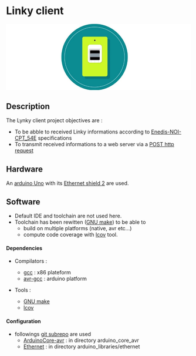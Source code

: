 # Linky client

![Linky client logo](resources/enedis-linky-erdf.jpg)

## Description
The Lynky client project objectives are :
 * To be abble to received Linky informations according to [Enedis-NOI-CPT_54E](resources/Enedis-Linky-NOI-CPT_54E.pdf) specifications
 * To transmit received informations to a web server via a [POST http request](https://en.wikipedia.org/wiki/POST_(HTTP))
 
## Hardware
An [arduino Uno](https://www.arduino.cc/en/Guide/ArduinoUno) with its [Ethernet shield 2](https://www.arduino.cc/en/Guide/ArduinoEthernetShield) are used.

## Software
 * Default IDE and toolchain are not used here.
 * Toolchain has been rewitten ([GNU make](https://www.gnu.org/software/make/manual/make.html)) to be able to 
    * build on multiple platforms (native, avr etc...)
    * compute code coverage with [lcov](https://wiki.documentfoundation.org/Development/Lcov) tool.
   
#### Dependencies
 * Compilators :
    * [gcc](https://gcc.gnu.org/) : x86 plateform
    * [avr-gcc](https://gcc.gnu.org/wiki/avr-gcc) : arduino platform

 * Tools :
    * [GNU make](https://www.gnu.org/software/make/manual/make.html)
    * [lcov](https://wiki.documentfoundation.org/Development/Lcov)
    
#### Configuration
 * followings [ git subrepo](https://github.com/ingydotnet/git-subrepo) are used
    * [ArduinoCore-avr](https://github.com/arduino/ArduinoCore-avr.git) : in directory arduino_core_avr
    * [Ethernet](https://github.com/arduino-libraries/Ethernet.git) : in directory arduino_libraries/ethernet
